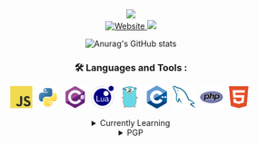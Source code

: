 <div id="image" align="center">
   
  <img src="https://i.pinimg.com/originals/20/c6/09/20c609f194dde4421224b94e9d3d5c6c.gif" width="60px"/>
</h1>


<div id="badges" align="center">
  <a href="bio-link">
    <img alt="Website" src="https://img.shields.io/website?url=https%3A%2F%2Fdose.lol%2Fbbc" alt"Bio Link"/> 
  </a>
  <a href="bio-link2">
    <img src="https://img.shields.io/website?color=%23ed0404&label=https%3A%2F%2Fdose.lol%2Fmilfs&logo=cb0bf6&logoColor=cb0bf6&up_color=red&up_message=bio%20link&url=https%3A%2F%2Ffraud.wiki%2Fmilfs" alt"Bio Link"/>
  </a>
</div>

                         
![Anurag's GitHub stats](https://github-readme-stats.vercel.app/api?username=Aegians&show_icons=true&theme=dark)

                                                                                                                             

 
### :hammer_and_wrench: Languages and Tools :
<div>

  <img src="https://github.com/devicons/devicon/blob/master/icons/javascript/javascript-original.svg" title="JavaScript" alt="JavaScript" width="40" height="40"/>&nbsp; 
  <img src="https://github.com/devicons/devicon/blob/master/icons/python/python-original.svg" title ="Python" alt="Python" width="40" height="40"/>&nbsp;
  <img src="https://github.com/devicons/devicon/blob/master/icons/csharp/csharp-original.svg" title="CSharp" alt="C#" width="40" height="40" />&nbsp;
 <img src="https://github.com/devicons/devicon/blob/master/icons/lua/lua-original.svg" title="lua" alt="C#" width="40" height="40" />&nbsp;
   <img src="https://github.com/devicons/devicon/blob/master/icons/go/go-original.svg" title="Go" alt="Go" width="40" height="40" />&nbsp;
 <img src="https://github.com/devicons/devicon/blob/master/icons/cplusplus/cplusplus-original.svg" title="cplusplus" alt="C#" width="40" height="40" />&nbsp;
 <img src="https://github.com/devicons/devicon/blob/master/icons/mysql/mysql-original.svg" title="MySQL" alt="MySQL" width="40" height="40" />&nbsp;
  <img src="https://github.com/devicons/devicon/blob/master/icons/php/php-original.svg" title="php" alt="php" width="40" height="40" />&nbsp;
    <img src="https://github.com/devicons/devicon/blob/master/icons/html5/html5-plain.svg" title="html" alt="html" width="40" height="40" />&nbsp;
</div>

<details>
<summary>Currently Learning</summary>
   
<div>
   <img src="https://media.licdn.com/dms/image/D4E12AQFXbj61jFU5Yw/article-cover_image-shrink_600_2000/0/1686056832229?e=2147483647&v=beta&t=8IOUzkvzaSdAmIYxt6_YhdvOurwZMb656zzJ169fn-s" title="RUST" alt="RUST" width="120" height="60"/>&nbsp;
   <img src="https://raw.githubusercontent.com/devicons/devicon/master/icons/swift/swift-original.svg" title="swift" alt="swift" width="120" height="50"/>&nbsp;
</div>

</details>


<details>
  <summary>PGP</summary>
  
  ### PGP KEY
 
  ```markdown
       -----BEGIN PGP PUBLIC KEY BLOCK-----
            # Version: BCPG v1.58

   mQINBGS+DwIBEADZnbNKy+1wuJlZupPY6Hmf+juYTFDsgTEArleHMnNPeJe86S/7
   rRBAEd3q+I3mHR18l4AogNRUewVnNdeI0Mxd2LC1mY4YlhGjjIqBsP5ytTBSdGrZ
   MyBb+U3HIVKa2uqCySa25Q/X6qk81q/itqKl9B5ejkn3a7ToXfFh8I662VHzevtG
   RGu+o7J/UTa9k8wZO+aCvgc0WRLw3rxbZtUTQcwWqQmC8aukwrHZH1nDJkPKV67i
   7A4ETjj1i/OR2YJ9PyQl9bKzZu/ztsCj+u8ob8f4J3KgKX9FTmLv29ho1nGVFcS8
   06sGGTt15ePD+gzArk7ATps1cF1YAmDqfuRvQde8YxI9dJgRhosCicU3DCZQNXQq
   aceglKTNpkGwdsjYPYtpBZxGuZKRT34hH5F7O7TYg/pEmkrdSGbg7zuz5F8qpsTY
   HcTkcgsJfDWT8Zngs6vgFDhQUgredFiXUuss4aA1i3FL4egdmbyxmSAsKq7aLhgo
   IxQbt8xo5fHG7TBwbBS7aT4UV3G/C2psUBIlPJImVv3D/1bdec1CxcImJTaHIMU/
   eBwzmGtkGblsB+nUBoLCOYPt8I6riTV87EVqlne0Uu9L5oepo3uTmfrtz4Gvzo72
   wcTHePI/KFyI80AGBrOns3+qAfFUqB4RBRbIRN++QlziFbXH3MMMHlzdSQARAQAB
   tBpvbmx5Y2hyaXN0aWFuQHJhY2lzdC5lbWFpbIkCHAQQAQIABgUCZL4PAgAKCRAK
   SN0rX19PJSofEADMGJDVjjGT6FjpCqrNVrzdVqSaJjlKV/NTqQubwjghYZ3HyHY7
   gI1I3A/AAnKa5CD9sDPxSbV7HOD9eJ72QTSKATxlr5q4Qubi3lvogwsK8ojiqOa8
   efgnQEJLJLTtK2sN7b/CoA3941ZQvKX+SGvNQ0MihKCE7i6vPlMj39l5PScQIFRL
   RRVzdZ2NY13Rq3j1Rl/UbUZJq9M77iCfKQs72Dm7h6oKTYFpWCVXdyFYRRixiynl
   A765LHBMw2oMLNJylaXHgVNiB2tVEQdbaNveQrcdDqenb5bqOIzFVkNM3T10cBl9
   rzGtFwgdP70Cfqgd2TNM9WKkrkfHMNzJjDg0958wKGlxIazRZ10wnEVp00A5ae0h
   TaC/8a8XXcJ/6IVFal2J0zLNJkb4gKDvQhw29l5mGngh9BydaDQ0HJrNsppoofGF
   oIs1vuBogTzPWg7PBriiImGY7kOnuPqYwAirgkCaGjPGwRa2oJBIz2OIP0kHeS3q
   9y6pDL4Vw83smI3j03b1m1ajpNllnJYBqUnS3+yEgQ382vdFFpykaVhtNeHL0rwg
   0cuGqbABW/lNsHcbi1YhMeUZiuQUzCEDPntK/2QbKl/40mKVYtSPpnKsDj6AmEH+
   5WbaKRSX/lb28B3VY0wNAT10Zp0CSvlLDN3I1VkiwhAyiyn/mM41yLKW8A==
   =EUpq
        -----END PGP PUBLIC KEY BLOCK-----

  ```
</details>
